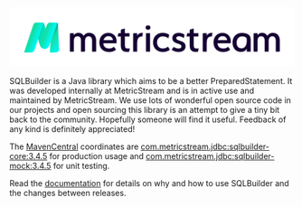 [![MetricStream](docs/MetricStream_Logo.png)][MetricStream]

SQLBuilder is a Java library which aims to be a better PreparedStatement. It was developed internally at MetricStream
and is in active use and maintained by MetricStream. We use lots of wonderful open source code in our projects and open
sourcing this library is an attempt to give a tiny bit back to the community. Hopefully someone will find it useful.
Feedback of any kind is definitely appreciated!

The [MavenCentral] coordinates are
[com.metricstream.jdbc:sqlbuilder-core:3.4.5](https://search.maven.org/artifact/com.metricstream.jdbc/sqlbuilder-core/3.4.5/jar)
for production usage and
[com.metricstream.jdbc:sqlbuilder-mock:3.4.5](https://search.maven.org/artifact/com.metricstream.jdbc/sqlbuilder-mock/3.4.5/jar)
for unit testing.

Read the [documentation](docs/Rationale.md) for details on why and how to use SQLBuilder and the changes between releases.

[MetricStream]: https://www.metricstream.com/
[MavenCentral]: https://mvnrepository.com/
